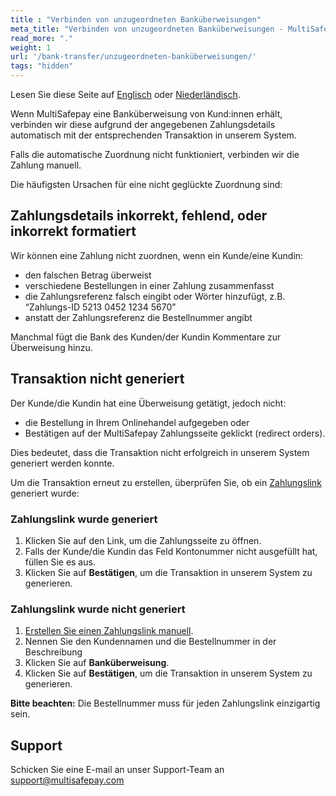 ```yaml
---
title : "Verbinden von unzugeordneten Banküberweisungen"
meta_title: "Verbinden von unzugeordneten Banküberweisungen - MultiSafepay Docs"
read_more: "."
weight: 1
url: '/bank-transfer/unzugeordneten-banküberweisungen/'
tags: "hidden"
---
```


Lesen Sie diese Seite auf [Englisch](/bank-transfer/unmatched-payments/) oder [Niederländisch](/bank-transfer/ongematchte-bankoverschrijvingen/).

Wenn MultiSafepay eine Banküberweisung von Kund:innen erhält, verbinden wir diese aufgrund der angegebenen Zahlungsdetails automatisch mit der entsprechenden Transaktion in unserem System. 

Falls die automatische Zuordnung nicht funktioniert, verbinden wir die Zahlung manuell.

Die häufigsten Ursachen für eine nicht geglückte Zuordnung sind: 

## Zahlungsdetails inkorrekt, fehlend, oder inkorrekt formatiert 

Wir können eine Zahlung nicht zuordnen, wenn ein Kunde/eine Kundin:

- den falschen Betrag überweist
- verschiedene Bestellungen in einer Zahlung zusammenfasst
- die Zahlungsreferenz falsch eingibt oder Wörter hinzufügt, z.B. “Zahlungs-ID 5213 0452 1234 5670”
- anstatt der Zahlungsreferenz die Bestellnummer angibt 

Manchmal fügt die Bank des Kunden/der Kundin Kommentare zur Überweisung hinzu.

## Transaktion nicht generiert

Der Kunde/die Kundin hat eine Überweisung getätigt, jedoch nicht:

- die Bestellung in Ihrem Onlinehandel aufgegeben oder
- Bestätigen auf der MultiSafepay Zahlungsseite geklickt (redirect orders).

Dies bedeutet, dass die Transaktion nicht erfolgreich in unserem System generiert werden konnte.

Um die Transaktion erneut zu erstellen, überprüfen Sie, ob ein [Zahlungslink](/payment-links/) generiert wurde: 

### Zahlungslink wurde generiert

1.	Klicken Sie auf den Link, um die Zahlungsseite zu öffnen. 
2.	Falls der Kunde/die Kundin das Feld Kontonummer nicht ausgefüllt hat, füllen Sie es aus. 
3.	Klicken Sie auf **Bestätigen**, um die Transaktion in unserem System zu generieren. 

### Zahlungslink wurde nicht generiert

1.	[Erstellen Sie einen Zahlungslink manuell](/payment-links/generating-links/).
2.	Nennen Sie den Kundennamen und die Bestellnummer in der Beschreibung
3.	Klicken Sie auf **Banküberweisung**.
4.	Klicken Sie auf **Bestätigen**, um die Transaktion in unserem System zu generieren. 

**Bitte beachten:** Die Bestellnummer muss für jeden Zahlungslink einzigartig sein.

## Support

Schicken Sie eine E-mail an unser Support-Team an <support@multisafepay.com>